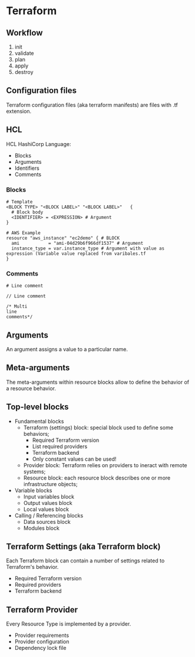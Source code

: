 # Terraform

## Workflow

1. init
2. validate
3. plan
4. apply
5. destroy

## Configuration files

Terraform configuration files (aka terraform manifests) are files with .tf extension.

## HCL

HCL HashiCorp Language:
- Blocks
- Arguments
- Identifiers
- Comments

### Blocks

```
# Template
<BLOCK TYPE> "<BLOCK LABEL>" "<BLOCK LABEL>"   {
  # Block body
  <IDENTIFIER> = <EXPRESSION> # Argument
}
```

```
# AWS Example
resource "aws_instance" "ec2demo" { # BLOCK
  ami           = "ami-04d29b6f966df1537" # Argument
  instance_type = var.instance_type # Argument with value as expression (Variable value replaced from varibales.tf
}
```

### Comments

```
# Line comment

// Line comment

/* Multi
line
comments*/
```

## Arguments
An argument assigns a value to a particular name.

## Meta-arguments
The meta-arguments within resource blocks allow to define the behavior of a resource behavior.


## Top-level blocks

- Fundamental blocks
    - Terraform (settings) block: special block used to define some behaviors;
      - Required Terraform version
      - List required providers
      - Terraform backend
      - Only constant values can be used!
    - Provider block: Terraform relies on providers to ineract with remote systems;
    - Resource block: each resource block describes one or more infrastructure objects; 
- Variable blocks
    - Input variables block
    - Output values block
    - Local values block
- Calling / Referencing blocks
    - Data sources block
    - Modules block

## Terraform Settings (aka Terraform block)

Each Terraform block can contain a number of settings related to Terraform's behavior.
- Required Terraform version
- Required providers
- Terraform backend

## Terraform Provider

Every Resource Type is implemented by a provider.

- Provider requirements
- Provider configuration
- Dependency lock file